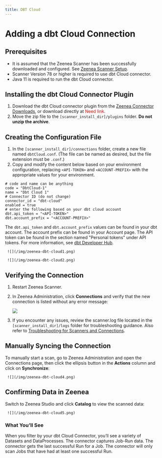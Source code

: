 ```yaml
---
title: DBT Cloud
---
```


# Adding a dbt Cloud Connection

## Prerequisites

* It is assumed that the Zeenea Scanner has been successfully downloaded and configured. See [Zeenea Scanner Setup](./zeenea-scanner-setup.md).
* Scanner Version 78 or higher is required to use dbt Cloud connector. 
* Java 11 is required to run the dbt Cloud connector.

## Installing the dbt Cloud Connector Plugin

1. Download the dbt Cloud connector plugin from the [Zeenea Connector Downloads](./zeenea-connectors-list.md), or download directly at <font color="red">Need link</font>.
2. Move the zip file to the `[scanner_install_dir]/plugins` folder. **Do not unzip the archive**.

## Creating the Configuration File

1. In the `[scanner_install_dir]/connections` folder, create a new file named `dbtCloud.conf`. (The file can be named as desired, but the file extension must be `.conf`.)
2. Copy and modify the content below based on your environment configuration, replacing `<API-TOKEN>` and `<ACCOUNT-PREFIX>` with the appropriate values for your environment.
   
```
# code and name can be anything
code = "DbtCloud-1"
name = "Dbt Cloud 1"
# Connector ID (do not change)
connector_id = "dbt-cloud"
enabled = true
# enter the following based on your dbt cloud account
dbt.api_token = "<API-TOKEN>"
dbt.account_prefix = "<ACCOUNT-PREFIX>"
```

The `dbt.api_token` and `dbt.account_prefix` values can be found in your dbt account. The account prefix can be found in your Account page. The API token can be found in the section named "Personal tokens" under API tokens. For more information, see [dbt Developer Hub](https://docs.getdbt.com/dbt-cloud/api-v2#/authentication). 

     ![](/img/zeenea-dbt-cloud1.png)

     ![](/img/zeenea-dbt-cloud2.png)

## Verifying the Connection

1. Restart Zeenea Scanner.
2. In Zeenea Administration, click **Connections** and verify that the new connection is listed without any error message:

     ![](/img/zeenea-dbt-cloud3.png)

3. If you encounter any issues, review the scanner.log file located in the `[scanner_install_dir]/logs` folder for troubleshooting guidance. Also refer to [Troubleshooting for Scanners and Connections](./zeenea-troubleshooting.md).

## Manually Syncing the Connection

To manually start a scan, go to Zeenea Administration and open the Connections page, then click the ellipsis button in the **Actions** column and click on **Synchronize**:

     ![](/img/zeenea-dbt-cloud4.png)

## Confirming Data in Zeenea

Switch to Zeenea Studio and click **Catalog** to view the scanned data:

     ![](/img/zeenea-dbt-cloud5.png)

### What You’ll See

When you filter by your dbt Cloud Connector, you’ll see a variety of Datasets and DataProcesses. The connector captures Job-Run data. The connector gets the last successful Run for a Job. The connector will only scan Jobs that have had at least one successful Run. 